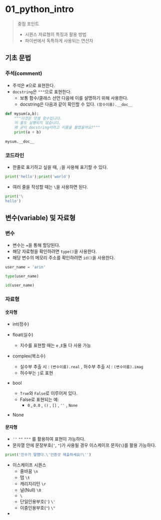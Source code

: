 

# 01_python_intro

> 중점 포인트
>
> - 시퀀스 자료형의 특징과 활용 방법
> - 파이썬에서 독특하게 사용되는 연산자



## 기초 문법

### 주석(comment)

- 주석은 `#`으로 표현한다.
- `docstring`은 `"""`으로 표현한다.
  - 보통 함수/클래스 선언 다음에 이를 설명하기 위해 사용한다.
  - docstring은 다음과 같이 확인할 수 있다. `(함수이름).__doc__`

```python
def mysum(a,b):
    """이것은 덧셈 함수입니다.
    이 줄도 실행되지 않습니다.
    왜 굳이 docstring이라고 이름을 붙였을까요?"""
    print(a + b)
    
mysum.__doc__
```

### 코드라인

- 한줄로 표기하고 싶을 때, `;`을 사용해 표기할 수 있다.

```python
print('hello');print('world')
```

- 여러 줄을 작성할 때는 `\`을 사용하면 된다.

```python
print('\
hello')
```



## 변수(variable) 및 자료형

### 변수

- 변수는 `=`을 통해 할당된다.
- 해당 자료형을 확인하려면 `type()`을 사용한다.
- 해당 변수의 메모리 주소를 확인하려면 `id()`을 사용한다.

```python
user_name = 'arin'
```

```python
type(user_name)
```

```python
id(user_name)
```

### 자료형

#### 숫자형

- int(정수)
- float(실수)
  - 지수를 표현할 때는 `e` ,`E`둘 다 사용 가능
- complex(복소수)
  - 실수부 추출 시 : `(변수이름).real` , 허수부 추출 시 : `(변수이름).imag`
  - 허수부는 `j`로 표현

- bool
  - `True`와 `False`로 이루어져 있다.
  - False로 표현되는 예:
    - `0` , `0.0` , `()` , `[]` , `''` , `None`
- None

#### 문자형

- `''` `""` `"""` 를 활용하여 표현이 가능하다.
- 문자열 안에 문장부호(`'`, `"`)가 사용될 경우 이스케이프 문자(`\`)를 활용 가능하다.

```python
print('진수가 말했다.\'인증샷 제출하세요!\'')
```

- 이스케이프 시퀀스
  - 줄바꿈  `\n`
  - 탭  `\t`
  - 캐리지리턴 `\r`
  - 널(Null) `\0`
  -  `\`
  - 단일인용부호(`'`)  `\'`
  - 이중인용부호(`"`) `\"`
- 